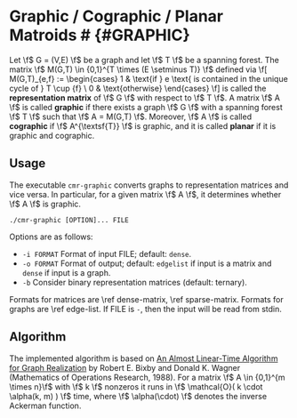 # Graphic / Cographic / Planar Matroids # {#GRAPHIC}

Let \f$ G = (V,E) \f$ be a graph and let \f$ T \f$ be a spanning forest.
The matrix \f$ M(G,T) \in \{0,1\}^{T \times (E \setminus T)} \f$ defined via
\f[
  M(G,T)_{e,f} := \begin{cases}
    1 & \text{if } e \text{ is contained in the unique cycle of } T \cup \{f\} \\
    0 & \text{otherwise}
  \end{cases}
\f]
is called the **representation matrix** of \f$ G \f$ with respect to \f$ T \f$.
A matrix \f$ A \f$ is called **graphic** if there exists a graph \f$ G \f$ with a spanning forest \f$ T \f$ such that \f$ A = M(G,T) \f$.
Moreover, \f$ A \f$ is called **cographic** if \f$ A^{\textsf{T}} \f$ is graphic, and 
it is called **planar** if it is graphic and cographic.

## Usage ##

The executable `cmr-graphic` converts graphs to representation matrices and vice versa.
In particular, for a given matrix \f$ A \f$, it determines whether \f$ A \f$ is graphic.

    ./cmr-graphic [OPTION]... FILE

Options are as follows:
  - `-i FORMAT` Format of input FILE; default: `dense`.
  - `-o FORMAT` Format of output; default: `edgelist` if input is a matrix and `dense` if input is a graph.
  - `-b`        Consider binary representation matrices (default: ternary).

Formats for matrices are \ref dense-matrix, \ref sparse-matrix.
Formats for graphs are \ref edge-list.
If FILE is `-`, then the input will be read from stdin.

## Algorithm ##

The implemented algorithm is based on [An Almost Linear-Time Algorithm for Graph Realization](https://doi.org/10.1287/moor.13.1.99) by Robert E. Bixby and Donald K. Wagner (Mathematics of Operations Research, 1988).
For a matrix \f$ A \in \{0,1\}^{m \times n}\f$ with \f$ k \f$ nonzeros it runs in \f$ \mathcal{O}( k \cdot \alpha(k, m) ) \f$ time, where \f$ \alpha(\cdot) \f$ denotes the inverse Ackerman function.
